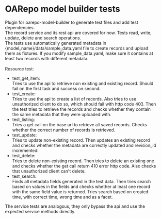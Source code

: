# OARepo model builder tests
Plugin for oarepo-model-builder to generate 
test files and add test dependencies. <br>
The record service and its rest api are covered for now. Tests read, write,
update, delete and search operations.<br> The tests use automatically generated metadata in {model_name}/data/sample_data.yaml file to create records and upload them as fixtures. If you modify sample_data.yaml, make sure it contains at least two records with different metadata.
<br>
<br> 
Resource test:
- test_get_item: <br> Tries to use the api to retrieve non existing and existing record. Should fail on the first task and success on second.
- test_create: <br> Tries to use the api to create a list of records. Also tries to use unauthorized client to do so, which should fail with http code 403. Then the test tries to retrieve the records and checks whether they contain the same metadata that they were uploaded with.
- test_listing: <br> Tries a get call on the base url to retrieve all saved records. Checks whether the correct number of records is retrieved.
- test_update: <br> Tries to update non-existing record. Then updates an existing record and checks whether the metadata are correctly updated and revision_id incremented.
- test_delete: <br> Tries to delete non-existing record. Then tries to delete an existing one and checks whether the get call return 410 error http code. Also checks that unauthorized client can't delete.
- test_search: <br> Finds all metadata fields generated in the test data. Then tries search based on values in the fields and checks whether at least one record with the same field value is returned. Tries search based on created time, with correct time, wrong time and as a facet.

The service tests are analogous, they only bypass the api and use the expected service methods directly. 
